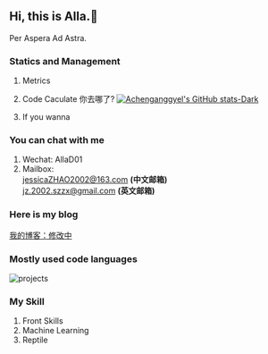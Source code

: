 ## Hi, this is Alla.🔭

Per Aspera Ad Astra.

### Statics and Management
1. Metrics 

2. Code Caculate
你去哪了?
[![Achenganggyel's GitHub stats-Dark](https://github-readme-stats.vercel.app/api?username=Achenganggyel&show_icons=true&theme=dark#gh-dark-mode-only)](https://github.com/Achenganggyel/github-readme-stats#gh-dark-mode-only)

3. If you wanna 

### You can chat with me
1. Wechat: AllaD01
2. Mailbox: <br/>
   jessicaZHAO2002@163.com **(中文邮箱)** <br/>
   jz.2002.szzx@gmail.com **(英文邮箱)**

### Here is my blog
[我的博客：修改中]()

### Mostly used code languages
![projects](https://skillicons.dev/icons?i=ts,js,vue,react,nodejs,express,webpack,vite,python,mongodb)

### My Skill
1. Front Skills
2. Machine Learning
3. Reptile 
